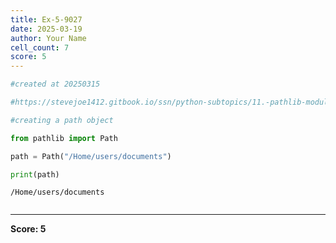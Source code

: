 ```yaml
---
title: Ex-5-9027
date: 2025-03-19
author: Your Name
cell_count: 7
score: 5
---
```


```python
#created at 20250315
```


```python
#https://stevejoe1412.gitbook.io/ssn/python-subtopics/11.-pathlib-module
```


```python
#creating a path object
```


```python
from pathlib import Path
```


```python
path = Path("/Home/users/documents")
```


```python
print(path)
```

    /Home/users/documents



```python

```


---
**Score: 5**
